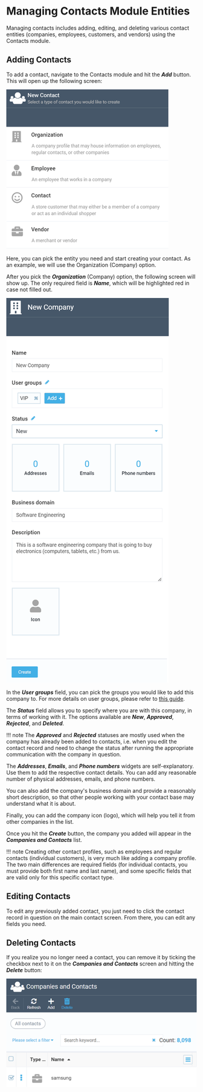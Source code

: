 ﻿# Managing Contacts Module Entities
Managing contacts includes adding, editing, and deleting various contact entities (companies, employees, customers, and vendors) using the Contacts module.

## Adding Contacts
To add a contact, navigate to the Contacts module and hit the ***Add*** button. This will open up the following screen:

![New Contact screen ](media/new-contact-screen.png)

Here, you can pick the entity  you need and start creating your contact. As an example, we will use the Organization (Company) option.

After you pick the ***Organization*** (Company) option, the following screen will show up. The only required field is ***Name***, which will be highlighted red in case not filled out.

![enter image description here](media/new_company_screen.png)

In the ***User groups*** field, you can pick the groups you would like to add this company to. For more details on user groups, please refer to [this guide](https://docs.virtocommerce.org/new/user_docs/catalog-personalization/user-groups/).

The ***Status*** field allows you to specify where you are with this company, in terms of working with it. The options available are ***New***, ***Approved***, ***Rejected***, and ***Deleted***.

!!! note
	The ***Approved*** and ***Rejected*** statuses are mostly used when the company has already been added to contacts, i.e. when you edit the contact record and need to change the status after running the appropriate communication with the company in question.

The ***Addresses***, ***Emails***, and ***Phone numbers*** widgets are self-explanatory. Use them to add the respective contact details. You can add any reasonable number of physical addresses, emails, and phone numbers.

You can also add the company's business domain and provide a reasonably short description, so that other people working with your contact base may understand what it is about.

Finally, you can add the company icon (logo), which will help you tell it from other companies in the list.

Once you hit the ***Create*** button, the company you added will appear in the ***Companies and Contacts*** list.

!!! note
	Creating other contact profiles, such as employees and regular contacts (individual customers), is very much like adding a company profile. The two main differences are required fields (for individual contacts, you must provide both first name and last name), and some specific fields that are valid only for this specific contact type.

## Editing Contacts
To edit any previously added contact, you just need to click the contact record in question on the main contact screen. From there, you can edit any fields you need.

## Deleting Contacts
If you realize you no longer need a contact, you can remove it by ticking the checkbox next to it on the ***Companies and Contacts*** screen and hitting the ***Delete*** button:

![Deleting contact](media/delete-contact.png)
